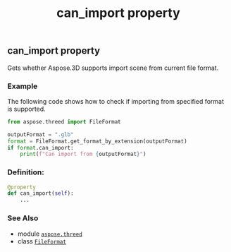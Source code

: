 ﻿---
title: can_import property
second_title: Aspose.3D for Python via .NET API References
description: 
type: docs
weight: 580
url: /python-net/aspose.threed/fileformat/can_import/
is_root: false
---

## can_import property


Gets whether Aspose.3D supports import scene from current file format.

### Example 


The following code shows how to check if importing from specified format is supported.

```python
from aspose.threed import FileFormat

outputFormat = ".glb"
format = FileFormat.get_format_by_extension(outputFormat)
if format.can_import:
    print(f"Can import from {outputFormat}")

```
### Definition:
```python
@property
def can_import(self):
    ...
```

### See Also
* module [`aspose.threed`](../../)
* class [`FileFormat`](/3d/python-net/aspose.threed/fileformat)
